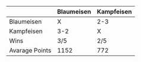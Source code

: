 |  | Blaumeisen | Kampfeisen |
| :---  | :---  | :--- |
| Blaumeisen | X | 2-3 |
| Kampfeisen | 3-2 | X |
| Wins | 3/5 | 2/5 |
| Avarage Points | 1152 | 772 |
